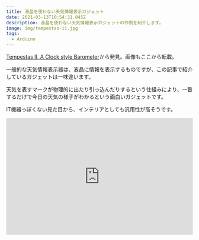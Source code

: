 ```yaml
---
title: 液晶を使わない天気情報表示ガジェット
date: 2021-03-13T10:54:31.045Z
description: 液晶を使わない天気情報表示ガジェットの作例を紹介します。
image: img/tempestas-ii.jpg
tags:
  - Arduino
---
```

[Tempestas II, A Clock style Barometer](https://hackaday.io/project/170292-tempestas-ii-a-clock-style-barometer)から発見。画像もここから転載。


一般的な天気情報表示器は、液晶に情報を表示するものですが、この記事で紹介しているガジェットは一味違います。



天気を表すマークが物理的に出たり引っ込んだりするという仕組みにより、一瞥するだけで今日の天気の様子がわかるという面白いガジェットです。



IT機器っぽくない見た目から、インテリアとしても汎用性が高そうです。

<iframe width="100%" height="315" src="https://www.youtube.com/embed/igB4KDvDAxk" frameborder="0" allow="accelerometer; autoplay; clipboard-write; encrypted-media; gyroscope; picture-in-picture" allowfullscreen></iframe>